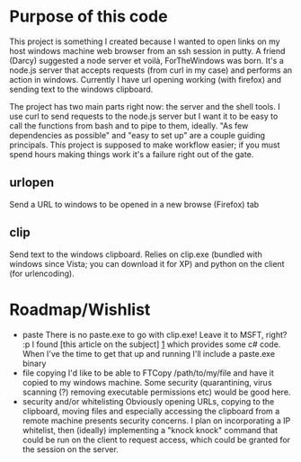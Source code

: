 # Purpose of this code
This project is something I created because I wanted to open links on my host windows machine web browser from an ssh session in putty.  A friend (Darcy) suggested a node server et voilà, ForTheWindows was born.  It's a node.js server that accepts requests (from curl in my case) and performs an action in windows. Currently I have url opening working (with firefox) and sending text to the windows clipboard.

The project has two main parts right now: the server and the shell tools.  I use curl to send requests to the node.js server but I want it to be easy to call the functions from bash and to pipe to them, ideally.  "As few dependencies as possible" and "easy to set up" are a couple guiding principals.  This project is supposed to make workflow easier; if you must spend hours making things work it's a failure right out of the gate.

## urlopen
Send a URL to windows to be opened in a new browse (Firefox) tab

## clip
Send text to the windows clipboard.  Relies on clip.exe (bundled with windows since Vista; you can download it for XP) and python on the client (for urlencoding).

# Roadmap/Wishlist
* paste
    There is no paste.exe to go with clip.exe!  Leave it to MSFT, right? :p I found [this article on the subject] [1] which provides some c# code.  When I've the time to get that up and running I'll include a paste.exe binary
* file copying
    I'd like to be able to FTCopy /path/to/my/file and have it copied to my windows machine.  Some security (quarantining, virus scanning (?) removing executable permissions etc) would be good here.
* security and/or whitelisting
    Obviously opening URLs, copying to the clipboard, moving files and especially accessing the clipboard from a remote machine presents security concerns.  I plan on incorporating a IP whitelist, then (ideally) implementing a "knock knock" command that could be run on the client to request access, which could be granted for the session on the server.


[1]: http://huddledmasses.org/clipexe-and-the-missing-pasteexe/ "Clip.exe and the missing paste.exe"
